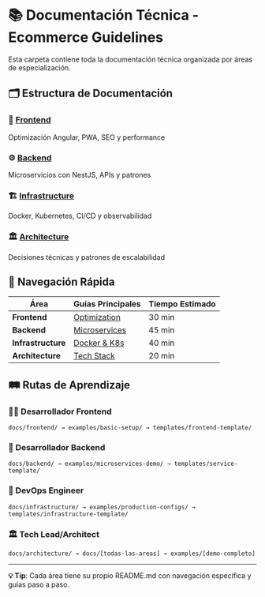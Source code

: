 # 📚 Documentación Técnica - Ecommerce Guidelines

Esta carpeta contiene toda la documentación técnica organizada por áreas de especialización.

## 🗂️ Estructura de Documentación

### 🎨 [Frontend](./frontend/)

Optimización Angular, PWA, SEO y performance

### ⚙️ [Backend](./backend/)

Microservicios con NestJS, APIs y patrones

### 🏗️ [Infrastructure](./infrastructure/)

Docker, Kubernetes, CI/CD y observabilidad

### 🏛️ [Architecture](./architecture/)

Decisiones técnicas y patrones de escalabilidad

## 🎯 Navegación Rápida

| Área               | Guías Principales                                        | Tiempo Estimado |
| ------------------ | -------------------------------------------------------- | --------------- |
| **Frontend**       | [Optimization](./frontend/angular-optimization.md)       | 30 min          |
| **Backend**        | [Microservices](./backend/microservices-architecture.md) | 45 min          |
| **Infrastructure** | [Docker & K8s](./infrastructure/docker-development.md)   | 40 min          |
| **Architecture**   | [Tech Stack](./architecture/tech-stack-decisions.md)     | 20 min          |

## 🛤️ Rutas de Aprendizaje

### 👨‍💻 Desarrollador Frontend

```
docs/frontend/ → examples/basic-setup/ → templates/frontend-template/
```

### 🔧 Desarrollador Backend

```
docs/backend/ → examples/microservices-demo/ → templates/service-template/
```

### 🚀 DevOps Engineer

```
docs/infrastructure/ → examples/production-configs/ → templates/infrastructure-template/
```

### 🏛️ Tech Lead/Architect

```
docs/architecture/ → docs/[todas-las-areas] → examples/[demo-completo]
```

---

**💡 Tip**: Cada área tiene su propio README.md con navegación específica y guías paso a paso.
